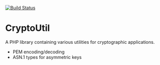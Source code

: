 [![Build Status](https://travis-ci.org/sop/crypto-util.svg?branch=master)](https://travis-ci.org/sop/crypto-util)

# CryptoUtil
A PHP library containing various utilities for cryptographic applications.

* PEM encoding/decoding
* ASN.1 types for asymmetric keys
